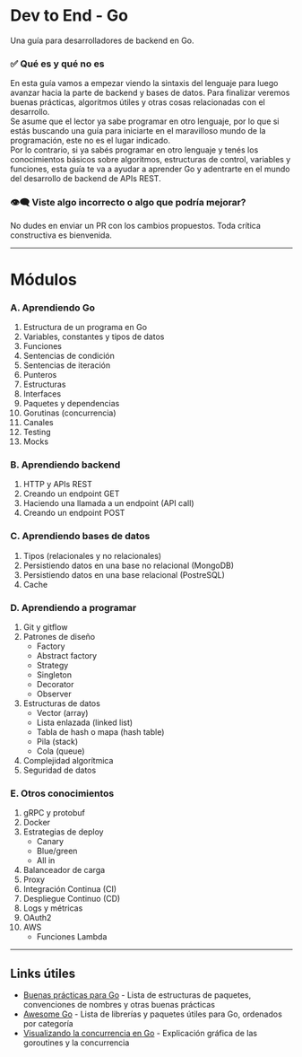 # Dev to End - Go
Una guía para desarrolladores de backend en Go.

### ✅ Qué es y qué no es
En esta guía vamos a empezar viendo la sintaxis del lenguaje para luego avanzar hacia la parte de backend y bases de datos. Para finalizar veremos buenas prácticas, algoritmos útiles y otras cosas relacionadas con el desarrollo.  
Se asume que el lector ya sabe programar en otro lenguaje, por lo que si estás buscando una guía para iniciarte en el maravilloso mundo de la programación, este no es el lugar indicado.  
Por lo contrario, si ya sabés programar en otro lenguaje y tenés los conocimientos básicos sobre algoritmos, estructuras de control, variables y funciones, esta guía te va a ayudar a aprender Go y adentrarte en el mundo del desarrollo de backend de APIs REST.

### 👁‍🗨 Viste algo incorrecto o algo que podría mejorar?
No dudes en enviar un PR con los cambios propuestos. Toda crítica constructiva es bienvenida.

---

# Módulos
### A. Aprendiendo Go
1. Estructura de un programa en Go
2. Variables, constantes y tipos de datos
3. Funciones
4. Sentencias de condición
5. Sentencias de iteración
6. Punteros
7. Estructuras
8. Interfaces
9. Paquetes y dependencias
10. Gorutinas (concurrencia)
11. Canales
12. Testing
13. Mocks

### B. Aprendiendo backend
1. HTTP y APIs REST
2. Creando un endpoint GET
3. Haciendo una llamada a un endpoint (API call)
4. Creando un endpoint POST

### C. Aprendiendo bases de datos
1. Tipos (relacionales y no relacionales)
2. Persistiendo datos en una base no relacional (MongoDB)
3. Persistiendo datos en una base relacional (PostreSQL)
4. Cache

### D. Aprendiendo a programar
1. Git y gitflow
2. Patrones de diseño
    - Factory
    - Abstract factory
    - Strategy
    - Singleton
    - Decorator
    - Observer
3. Estructuras de datos
    - Vector (array)
    - Lista enlazada (linked list)
    - Tabla de hash o mapa (hash table)
    - Pila (stack)
    - Cola (queue)
4. Complejidad algorítmica
5. Seguridad de datos

### E. Otros conocimientos
1. gRPC y protobuf  
2. Docker  
3. Estrategias de deploy  
   - Canary
   - Blue/green
   - All in
4. Balanceador de carga  
5. Proxy  
6. Integración Continua (CI)  
7. Despliegue Continuo (CD)  
8. Logs y métricas
9. OAuth2
10. AWS
    - Funciones Lambda
   
---

## Links útiles
- [Buenas prácticas para Go](https://github.com/luxarts/docs/blob/master/golang/recopilacion-practicas-estructuras.md) - Lista de estructuras de paquetes, convenciones de nombres y otras buenas prácticas
- [Awesome Go](https://awesome-go.com/) - Lista de librerías y paquetes útiles para Go, ordenados por categoría
- [Visualizando la concurrencia en Go](https://divan.dev/posts/go_concurrency_visualize/) - Explicación gráfica de las goroutines y la concurrencia